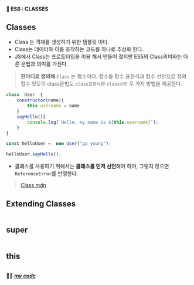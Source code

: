 #### 🎯 ES6 : CLASSES
## Classes
- Class 는 객체를 생성하기 위한 템플릿 이다.
- Class는 데이터와 이를 조작하는 코드를 하나로 추상화 한다.
- JS에서 Class는 프로토타입을 이용 해서 만들어 졌지만 ES5의 Class의미와는 다른 문법과 의미를 가진다.
> **한마디로 정의해**
> *`Class`* 는 함수이다. 함수를 함수 표현식과 함수 선언으로 정의 할수 있듯이
>  class문법도 `class표현식`과 `class선언` 두 가지 방법을 제공한다.

```js
class  User  {
	constructor(name){
		this.username = name
	}
	sayHello(){
		console.log(`Hello, my name is ${this.username}`);
	}
}

const helloUser =  new User("ga young");

helloUser.sayHello();
```
- 클래스를 사용하기 위해서는 **클래스를 먼저 선언**해야 하며, 그렇지 않으면 `ReferenceError`를 반영한다.

>[Class mdn](https://developer.mozilla.org/ko/docs/Web/JavaScript/Reference/Classes)
## Extending Classes
```js
```

## super 
```js
```

## this 
```js
```
👍🏿 [***my code***](https://github.com/gay0ung/JS_study/blob/master/ES6/10_CLASSES.html)






